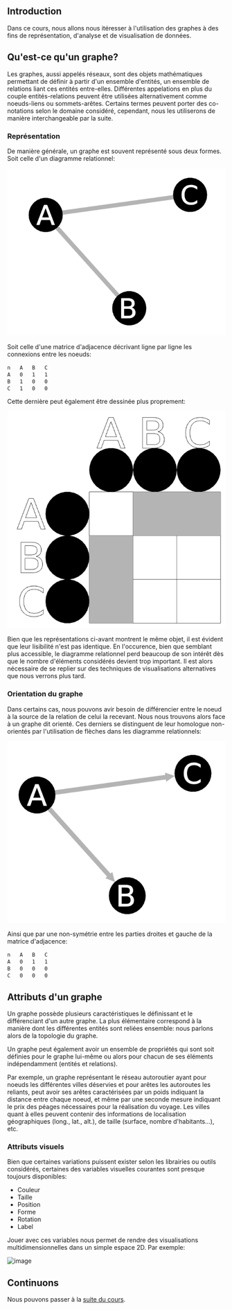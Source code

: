 ## Introduction


Dans ce cours, nous allons nous itéresser à l'utilisation des graphes à des fins de représentation, d'analyse et de visualisation de données.

## Qu'est-ce qu'un graphe?

Les graphes, aussi appelés réseaux, sont des objets mathématiques permettant de définir à partir d'un ensemble d'entités, un ensemble de relations liant ces entités entre-elles. Différentes appelations en plus du couple entités-relations peuvent être utilisées alternativement comme noeuds-liens ou sommets-arêtes. Certains termes peuvent porter des co-notations selon le domaine considéré, cependant, nous les utiliserons de manière interchangeable par la suite.

### Représentation

De manière générale, un graphe est souvent représenté sous deux formes. Soit celle d'un diagramme relationnel:

![image](image/1_1.png)

Soit celle d'une matrice d'adjacence décrivant ligne par ligne les connexions entre les noeuds:

```
n   A   B   C
A   0   1   1
B   1   0   0
C   1   0   0
```

Cette dernière peut également être dessinée plus proprement:

![image](image/1_2.png)

Bien que les représentations ci-avant montrent le même objet, il est évident que leur lisibilité n'est pas identique. En l'occurence, bien que semblant plus accessible, le diagramme relationnel perd beaucoup de son intérêt dès que le nombre d'éléments considérés devient trop important. Il est alors nécessaire de se replier sur des techniques de visualisations alternatives que nous verrons plus tard.

### Orientation du graphe

Dans certains cas, nous pouvons avir besoin de différencier entre le noeud à la source de la relation de celui la recevant. Nous nous trouvons alors face à un graphe dit orienté. Ces derniers se distinguent de leur homologue non-orientés par l'utilisation de flèches dans les diagramme relationnels:

![image](image/1_3.png)

Ainsi que par une non-symétrie entre les parties droites et gauche de la matrice d'adjacence:

```
n   A   B   C
A   0   1   1
B   0   0   0
C   0   0   0
```

## Attributs d'un graphe

Un graphe possède plusieurs caractéristiques le définissant et le différenciant d'un autre graphe. La plus élémentaire correspond à la manière dont les différentes entités sont reliées ensemble: nous parlons alors de la topologie du graphe.

Un graphe peut également avoir un ensemble de propriétés qui sont soit définies pour le graphe lui-même ou alors pour chacun de ses éléments indépendamment (entités et relations). 

Par exemple, un graphe représentant le réseau autoroutier ayant pour noeuds les différentes villes déservies et pour arêtes les autoroutes les reliants, peut avoir ses arêtes caractérisées par un poids indiquant la distance entre chaque noeud, et même par une seconde mesure indiquant le prix des péages nécessaires pour la réalisation du voyage.
Les villes quant à elles peuvent contenir des informations de localisation géographiques (long., lat., alt.), de taille (surface, nombre d'habitants...), etc.

### Attributs visuels

Bien que certaines variations puissent exister selon les librairies ou outils considérés, certaines des variables visuelles courantes sont presque toujours disponibles:

* Couleur
* Taille
* Position
* Forme
* Rotation
* Label

Jouer avec ces variables nous permet de rendre des visualisations multidimensionnelles dans un simple espace 2D. Par exemple:

![image](image/1_4.png)


## Continuons

Nous pouvons passer à la [suite du cours](./2_graph-creation.md).
